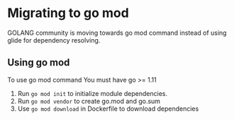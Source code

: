 # Migrating to go mod

GOLANG community is moving towards go mod command instead of using glide for dependency resolving.

## Using go mod

To use go mod command You must have go >= 1.11

1. Run `go mod init` to initialize module dependencies.
2. Run `go mod vendor` to create go.mod and go.sum
3. Use `go mod download` in Dockerfile to download dependencies